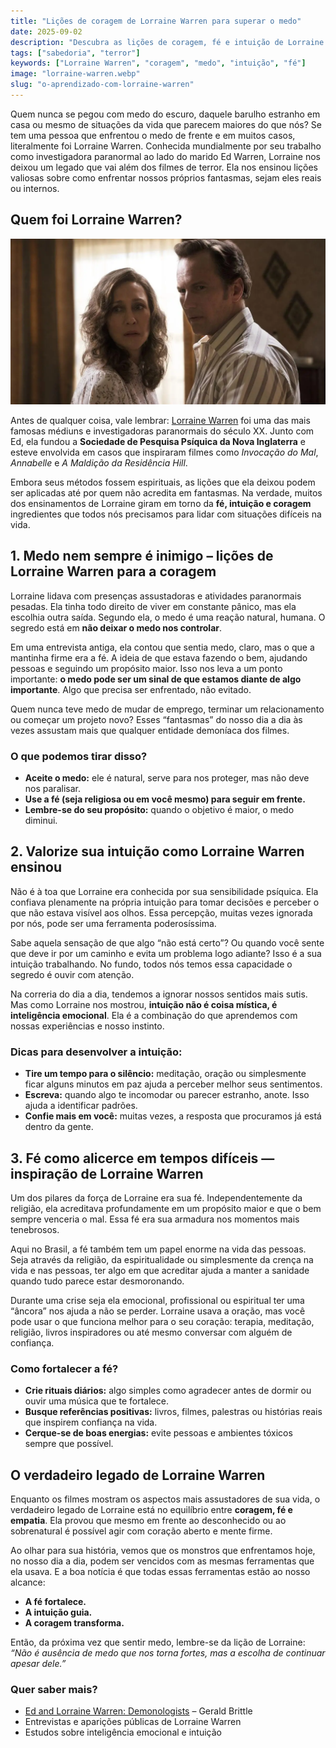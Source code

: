 ```yaml
---
title: "Lições de coragem de Lorraine Warren para superar o medo"
date: 2025-09-02
description: "Descubra as lições de coragem, fé e intuição de Lorraine Warren e como aplicá-las para superar o medo."
tags: ["sabedoria", "terror"]
keywords: ["Lorraine Warren", "coragem", "medo", "intuição", "fé"]
image: "lorraine-warren.webp"
slug: "o-aprendizado-com-lorraine-warren"
---
```


Quem nunca se pegou com medo do escuro, daquele barulho estranho em casa ou mesmo de situações da vida que parecem maiores do que nós? Se tem uma pessoa que enfrentou o medo de frente e em muitos casos, literalmente foi Lorraine Warren. Conhecida mundialmente por seu trabalho como investigadora paranormal ao lado do marido Ed Warren, Lorraine nos deixou um legado que vai além dos filmes de terror. Ela nos ensinou lições valiosas sobre como enfrentar nossos próprios fantasmas, sejam eles reais ou internos.

## Quem foi Lorraine Warren?

![ed-lorraine](ed-lorraine.webp)

Antes de qualquer coisa, vale lembrar: [Lorraine Warren](https://en.wikipedia.org/wiki/Ed_and_Lorraine_Warren) foi uma das mais famosas médiuns e investigadoras paranormais do século XX. Junto com Ed, ela fundou a **Sociedade de Pesquisa Psíquica da Nova Inglaterra** e esteve envolvida em casos que inspiraram filmes como _Invocação do Mal_, _Annabelle_ e _A Maldição da Residência Hill_.

Embora seus métodos fossem espirituais, as lições que ela deixou podem ser aplicadas até por quem não acredita em fantasmas. Na verdade, muitos dos ensinamentos de Lorraine giram em torno da **fé, intuição e coragem** ingredientes que todos nós precisamos para lidar com situações difíceis na vida.

## 1. **Medo nem sempre é inimigo – lições de Lorraine Warren para a coragem**

Lorraine lidava com presenças assustadoras e atividades paranormais pesadas. Ela tinha todo direito de viver em constante pânico, mas ela escolhia outra saída. Segundo ela, o medo é uma reação natural, humana. O segredo está em **não deixar o medo nos controlar**.

Em uma entrevista antiga, ela contou que sentia medo, claro, mas o que a mantinha firme era a fé. A ideia de que estava fazendo o bem, ajudando pessoas e seguindo um propósito maior. Isso nos leva a um ponto importante: **o medo pode ser um sinal de que estamos diante de algo importante**. Algo que precisa ser enfrentado, não evitado.

Quem nunca teve medo de mudar de emprego, terminar um relacionamento ou começar um projeto novo? Esses “fantasmas” do nosso dia a dia às vezes assustam mais que qualquer entidade demoníaca dos filmes.

### O que podemos tirar disso?

*   **Aceite o medo:** ele é natural, serve para nos proteger, mas não deve nos paralisar.
*   **Use a fé (seja religiosa ou em você mesmo) para seguir em frente.**
*   **Lembre-se do seu propósito:** quando o objetivo é maior, o medo diminui.

## 2. **Valorize sua intuição como Lorraine Warren ensinou**

Não é à toa que Lorraine era conhecida por sua sensibilidade psíquica. Ela confiava plenamente na própria intuição para tomar decisões e perceber o que não estava visível aos olhos. Essa percepção, muitas vezes ignorada por nós, pode ser uma ferramenta poderosíssima.

Sabe aquela sensação de que algo “não está certo”? Ou quando você sente que deve ir por um caminho e evita um problema logo adiante? Isso é a sua intuição trabalhando. No fundo, todos nós temos essa capacidade o segredo é ouvir com atenção.

Na correria do dia a dia, tendemos a ignorar nossos sentidos mais sutis. Mas como Lorraine nos mostrou, **intuição não é coisa mística, é inteligência emocional**. Ela é a combinação do que aprendemos com nossas experiências e nosso instinto.

### Dicas para desenvolver a intuição:

*   **Tire um tempo para o silêncio:** meditação, oração ou simplesmente ficar alguns minutos em paz ajuda a perceber melhor seus sentimentos.
*   **Escreva:** quando algo te incomodar ou parecer estranho, anote. Isso ajuda a identificar padrões.
*   **Confie mais em você:** muitas vezes, a resposta que procuramos já está dentro da gente.

## 3. **Fé como alicerce em tempos difíceis — inspiração de Lorraine Warren**

Um dos pilares da força de Lorraine era sua fé. Independentemente da religião, ela acreditava profundamente em um propósito maior e que o bem sempre venceria o mal. Essa fé era sua armadura nos momentos mais tenebrosos.

Aqui no Brasil, a fé também tem um papel enorme na vida das pessoas. Seja através da religião, da espiritualidade ou simplesmente da crença na vida e nas pessoas, ter algo em que acreditar ajuda a manter a sanidade quando tudo parece estar desmoronando.

Durante uma crise seja ela emocional, profissional ou espiritual ter uma “âncora” nos ajuda a não se perder. Lorraine usava a oração, mas você pode usar o que funciona melhor para o seu coração: terapia, meditação, religião, livros inspiradores ou até mesmo conversar com alguém de confiança.

### Como fortalecer a fé?

*   **Crie rituais diários:** algo simples como agradecer antes de dormir ou ouvir uma música que te fortalece.
*   **Busque referências positivas:** livros, filmes, palestras ou histórias reais que inspirem confiança na vida.
*   **Cerque-se de boas energias:** evite pessoas e ambientes tóxicos sempre que possível.

## O verdadeiro legado de Lorraine Warren

Enquanto os filmes mostram os aspectos mais assustadores de sua vida, o verdadeiro legado de Lorraine está no equilíbrio entre **coragem, fé e empatia**. Ela provou que mesmo em frente ao desconhecido ou ao sobrenatural é possível agir com coração aberto e mente firme.

Ao olhar para sua história, vemos que os monstros que enfrentamos hoje, no nosso dia a dia, podem ser vencidos com as mesmas ferramentas que ela usava. E a boa notícia é que todas essas ferramentas estão ao nosso alcance:

*   **A fé fortalece.**
*   **A intuição guia.**
*   **A coragem transforma.**

Então, da próxima vez que sentir medo, lembre-se da lição de Lorraine: _“Não é ausência de medo que nos torna fortes, mas a escolha de continuar apesar dele.”_

### Quer saber mais?

*   [Ed and Lorraine Warren: Demonologists](https://bit.ly/4g2eieZ) – Gerald Brittle
*   Entrevistas e aparições públicas de Lorraine Warren
*   Estudos sobre inteligência emocional e intuição